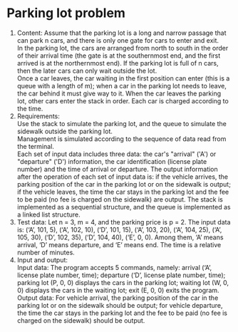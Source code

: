 # Parking lot problem
1) Content:
Assume that the parking lot is a long and narrow passage that can park n cars, and there is only one gate for cars to enter and exit.  
In the parking lot, the cars are arranged from north to south in the order of their arrival time (the gate is at the southernmost end, and the first
arrived is at the northernmost end). If the parking lot is full of n cars, then the later cars can only wait outside the lot.  
Once a car leaves, the car waiting in the first position can enter (this is a queue with a length of m); when a car in the parking lot needs to leave, the car behind it must give way to it. When the car leaves the parking lot,
other cars enter the stack in order. Each car is charged according to the time.  
2) Requirements:  
Use the stack to simulate the parking lot, and the queue to simulate the sidewalk outside the parking lot.  
Management is simulated according to the sequence of data read from the terminal.  
Each set of input data includes three data: the car's "arrival" ('A') or "departure" ('D') information, the car identification (license plate number) and the time of arrival or departure. The output information after the operation of each set of input data is: if the vehicle arrives, the parking position of the car in the parking lot or on the sidewalk is output; if the vehicle leaves, the time the car stays in the parking lot and the fee to be paid (no fee is charged on the sidewalk) are output. The stack is implemented as a sequential structure, and the queue is implemented as a linked list structure.  
3) Test data: Let n = 3, m = 4, and the parking price is p = 2. The input data is:
(‘A’, 101, 5), (‘A’, 102, 10), (‘D’, 101, 15), (‘A’, 103, 20), (‘A’, 104,
25), (‘A’, 105, 30), (‘D’, 102, 35), (‘D’, 104, 40), (‘E’, 0, 0). Among them, ‘A’
means arrival, ‘D’ means departure, and ‘E’ means end. The time is a relative number of minutes.  
4) Input and output:  
Input data: The program accepts 5 commands, namely: arrival (‘A’, license plate number, time); departure (‘D’, license plate number, time); parking lot (P, 0, 0) displays the cars in the parking lot; waiting lot (W, 0, 0) displays the cars in the waiting lot; exit (E, 0, 0) exits the program.  
Output data: For vehicle arrival, the parking position of the car in the parking lot or on the sidewalk should be output; for vehicle departure, the time the car stays in the parking lot and the fee to be paid (no fee is charged on the sidewalk) should be output.
